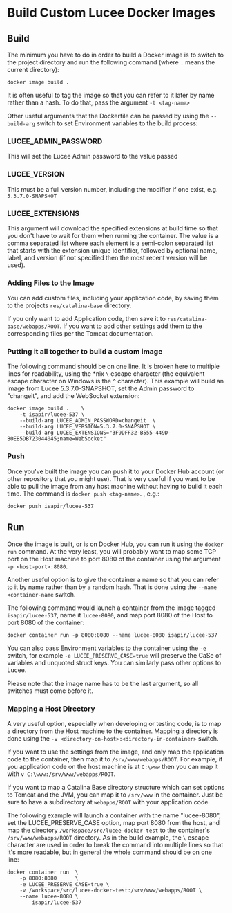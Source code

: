 # Build Custom Lucee Docker Images

## Build

The minimum you have to do in order to build a Docker image is to switch to the project directory and run the following
command (where `.` means the current directory):

    docker image build .
    
It is often useful to tag the image so that you can refer to it later by name rather than a hash.  To do that, pass
the argument `-t <tag-name>`

Other useful arguments that the Dockerfile can be passed by using the `--build-arg` switch to set Environment variables 
to the build process:

### LUCEE_ADMIN_PASSWORD

This will set the Lucee Admin password to the value passed

### LUCEE_VERSION

This must be a full version number, including the modifier if one exist, e.g. `5.3.7.0-SNAPSHOT`

### LUCEE_EXTENSIONS

This argument will download the specified extensions at build time so that you don't have to wait for them when running
the container.  The value is a comma separated list where each element is a semi-colon separated list that starts with 
the extension unique identifier, followed by optional name, label, and version (if not specified then the most recent 
version will be used).

### Adding Files to the Image

You can add custom files, including your application code, by saving them to the projects `res/catalina-base` directory.  

If you only want to add Application code, then save it to `res/catalina-base/webapps/ROOT`.  If you want to add other
settings add them to the corresponding files per the Tomcat documentation.

### Putting it all together to build a custom image

The following command should be on one line.  It is broken here to multiple lines for readability, using the *nix `\` 
escape character (the equivalent escape character on Windows is the `^` character).  This example will build an image
from Lucee 5.3.7.0-SNAPSHOT, set the Admin password to "changeit", and add the WebSocket extension:

    docker image build .    \
        -t isapir/lucee-537 \
        --build-arg LUCEE_ADMIN_PASSWORD=changeit  \
        --build-arg LUCEE_VERSION=5.3.7.0-SNAPSHOT \
        --build-arg LUCEE_EXTENSIONS="3F9DFF32-B555-449D-B0EB5DB723044045;name=WebSocket"

### Push

Once you've built the image you can push it to your Docker Hub account (or other repository that you might use).  That is very useful if you want to be able to pull the image from any host machine without having to build it each time.  The command is `docker push <tag-name>`.  , e.g.:

    docker push isapir/lucee-537

## Run

Once the image is built, or is on Docker Hub, you can run it using the `docker run` command.  At the very least, you will
probably want to map some TCP port on the Host machine to port 8080 of the container using the argument `-p <host-port>:8080`.

Another useful option is to give the container a name so that you can refer to it by name rather than by a random hash.  That
is done using the `--name <container-name` switch.

The following command would launch a container from the image tagged `isapir/lucee-537`, name it `lucee-8080`, and map port
8080 of the Host to port 8080 of the container:

    docker container run -p 8080:8080 --name lucee-8080 isapir/lucee-537

You can also pass Environment variables to the container using the `-e` switch, for example `-e LUCEE_PRESERVE_CASE=true` will preserve the CaSe of variables and unquoted struct keys.  You can similarly pass other options to Lucee.

Please note that the image name has to be the last argument, so all switches must come before it.

### Mapping a Host Directory

A very useful option, especially when developing or testing code, is to map a directory from the Host machine to the container.  Mapping a directory is done using the `-v <directory-on-host>:<directory-in-container>` switch.

If you want to use the settings from the image, and only map the application code to the container, then map it to `/srv/www/webapps/ROOT`.  For example, if you application code on the host machine is at `C:\www` then you can map it with `v C:\www:/srv/www/webapps/ROOT`.

If you want to map a Catalina Base directory structure which can set options to Tomcat and the JVM, you can map it to `/srv/www` in the container.  Just be sure to have a subdirectory at `webapps/ROOT` with your application code.

The following example will launch a container with the name "lucee-8080", set the LUCEE_PRESERVE_CASE option, map port 8080 from the host, and map the directory `/workspace/src/lucee-docker-test` to the container's `/srv/www/webapps/ROOT` directory.  As in the build example, the `\` escape character are used in order to break the command into multiple lines so that it's more readable, but in general the whole command should be on one line: 

    docker container run  \
        -p 8080:8080      \
        -e LUCEE_PRESERVE_CASE=true \
        -v /workspace/src/lucee-docker-test:/srv/www/webapps/ROOT \
        --name lucee-8080 \
            isapir/lucee-537
